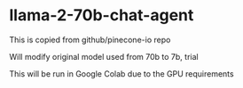 # llama-2-70b-chat-agent

This is copied from github/pinecone-io repo

Will modify original model used from 70b to 7b, trial

This will be run in Google Colab due to the GPU requirements